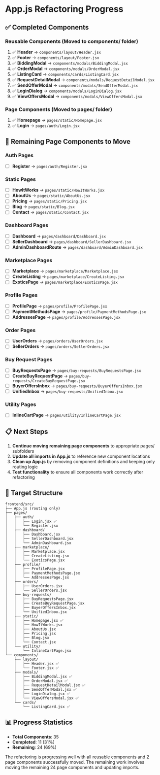 # App.js Refactoring Progress

## ✅ **Completed Components**

### **Reusable Components (Moved to components/ folder)**
1. ✅ **Header** → `components/layout/Header.jsx`
2. ✅ **Footer** → `components/layout/Footer.jsx`
3. ✅ **BiddingModal** → `components/modals/BiddingModal.jsx`
4. ✅ **OrderModal** → `components/modals/OrderModal.jsx`
5. ✅ **ListingCard** → `components/cards/ListingCard.jsx`
6. ✅ **RequestDetailModal** → `components/modals/RequestDetailModal.jsx`
7. ✅ **SendOfferModal** → `components/modals/SendOfferModal.jsx`
8. ✅ **LoginDialog** → `components/modals/LoginDialog.jsx`
9. ✅ **ViewOffersModal** → `components/modals/ViewOffersModal.jsx`

### **Page Components (Moved to pages/ folder)**
1. ✅ **Homepage** → `pages/static/Homepage.jsx`
2. ✅ **Login** → `pages/auth/Login.jsx`

## 🔄 **Remaining Page Components to Move**

### **Auth Pages**
- [ ] **Register** → `pages/auth/Register.jsx`

### **Static Pages**
- [ ] **HowItWorks** → `pages/static/HowItWorks.jsx`
- [ ] **AboutUs** → `pages/static/AboutUs.jsx`
- [ ] **Pricing** → `pages/static/Pricing.jsx`
- [ ] **Blog** → `pages/static/Blog.jsx`
- [ ] **Contact** → `pages/static/Contact.jsx`

### **Dashboard Pages**
- [ ] **Dashboard** → `pages/dashboard/Dashboard.jsx`
- [ ] **SellerDashboard** → `pages/dashboard/SellerDashboard.jsx`
- [ ] **AdminDashboardRoute** → `pages/dashboard/AdminDashboard.jsx`

### **Marketplace Pages**
- [ ] **Marketplace** → `pages/marketplace/Marketplace.jsx`
- [ ] **CreateListing** → `pages/marketplace/CreateListing.jsx`
- [ ] **ExoticsPage** → `pages/marketplace/ExoticsPage.jsx`

### **Profile Pages**
- [ ] **ProfilePage** → `pages/profile/ProfilePage.jsx`
- [ ] **PaymentMethodsPage** → `pages/profile/PaymentMethodsPage.jsx`
- [ ] **AddressesPage** → `pages/profile/AddressesPage.jsx`

### **Order Pages**
- [ ] **UserOrders** → `pages/orders/UserOrders.jsx`
- [ ] **SellerOrders** → `pages/orders/SellerOrders.jsx`

### **Buy Request Pages**
- [ ] **BuyRequestsPage** → `pages/buy-requests/BuyRequestsPage.jsx`
- [ ] **CreateBuyRequestPage** → `pages/buy-requests/CreateBuyRequestPage.jsx`
- [ ] **BuyerOffersInbox** → `pages/buy-requests/BuyerOffersInbox.jsx`
- [ ] **UnifiedInbox** → `pages/buy-requests/UnifiedInbox.jsx`

### **Utility Pages**
- [ ] **InlineCartPage** → `pages/utility/InlineCartPage.jsx`

## 📋 **Next Steps**

1. **Continue moving remaining page components** to appropriate pages/ subfolders
2. **Update all imports in App.js** to reference new component locations
3. **Clean up App.js** by removing component definitions and keeping only routing logic
4. **Test functionality** to ensure all components work correctly after refactoring

## 🎯 **Target Structure**

```
frontend/src/
├── App.js (routing only)
├── pages/
│   ├── auth/
│   │   ├── Login.jsx ✅
│   │   └── Register.jsx
│   ├── dashboard/
│   │   ├── Dashboard.jsx
│   │   ├── SellerDashboard.jsx
│   │   └── AdminDashboard.jsx
│   ├── marketplace/
│   │   ├── Marketplace.jsx
│   │   ├── CreateListing.jsx
│   │   └── ExoticsPage.jsx
│   ├── profile/
│   │   ├── ProfilePage.jsx
│   │   ├── PaymentMethodsPage.jsx
│   │   └── AddressesPage.jsx
│   ├── orders/
│   │   ├── UserOrders.jsx
│   │   └── SellerOrders.jsx
│   ├── buy-requests/
│   │   ├── BuyRequestsPage.jsx
│   │   ├── CreateBuyRequestPage.jsx
│   │   ├── BuyerOffersInbox.jsx
│   │   └── UnifiedInbox.jsx
│   ├── static/
│   │   ├── Homepage.jsx ✅
│   │   ├── HowItWorks.jsx
│   │   ├── AboutUs.jsx
│   │   ├── Pricing.jsx
│   │   ├── Blog.jsx
│   │   └── Contact.jsx
│   └── utility/
│       └── InlineCartPage.jsx
└── components/
    ├── layout/
    │   ├── Header.jsx ✅
    │   └── Footer.jsx ✅
    ├── modals/
    │   ├── BiddingModal.jsx ✅
    │   ├── OrderModal.jsx ✅
    │   ├── RequestDetailModal.jsx ✅
    │   ├── SendOfferModal.jsx ✅
    │   ├── LoginDialog.jsx ✅
    │   └── ViewOffersModal.jsx ✅
    └── cards/
        └── ListingCard.jsx ✅
```

## 📊 **Progress Statistics**

- **Total Components**: 35
- **Completed**: 11 (31%)
- **Remaining**: 24 (69%)

The refactoring is progressing well with all reusable components and 2 page components successfully moved. The remaining work involves moving the remaining 24 page components and updating imports.

